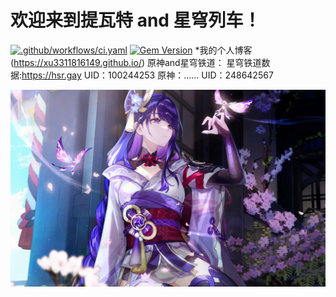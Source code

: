 # 欢迎来到提瓦特 and 星穹列车！

[![.github/workflows/ci.yaml](https://github.com/pages-themes/architect/actions/workflows/ci.yaml/badge.svg)](https://github.com/pages-themes/architect/actions/workflows/ci.yaml) [![Gem Version](https://badge.fury.io/rb/jekyll-theme-architect.svg)](https://badge.fury.io/rb/jekyll-theme-architect)
*我的个人博客(https://xu3311816149.github.io/)
原神and星穹铁道：
    星穹铁道数据:https://hsr.gay
    UID：100244253
    原神：......
    UID：248642567
    
![Thumbnail of Architect](thumbnail.png)

